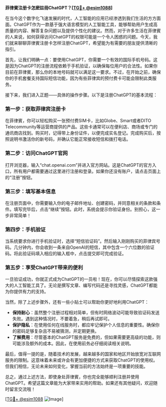 **菲律賓注册卡怎麽註冊ChatGPT？[[TG💪+ @esim1088](https://t.me/s/esim1088)]**

在当今这个数字化飞速发展的时代，人工智能的应用已经渗透到我们生活的方方面面。ChatGPT作为一款基于强大语言模型的人工智能工具，能够帮助用户生成高质量的内容、解答复杂问题以及提供个性化的建议。然而，对于许多生活在菲律賓的人来说，如何获得访问ChatGPT的权限可能是一个令人困惑的问题。今天，我们就来聊聊菲律賓注册卡怎样注册ChatGPT，希望能为有需要的朋友提供清晰的指引。

首先，让我们明确一点：要使用ChatGPT，你需要一个有效的国际手机号码。这是因为ChatGPT的注册流程依赖于手机验证，以确保每位用户的合法性。如果你目前在菲律賓，那么你的本地号码就可以满足这一要求。不过，在开始之前，确保你的手机套餐支持国际短信功能，因为有些菲律宾的预付费卡可能会限制此类服务。

接下来，我们进入正题——具体的操作步骤。以下是注册ChatGPT的基本流程：

### 第一步：获取菲律宾注册卡

在菲律賓，你可以轻松购买一张预付费SIM卡，比如Globe、Smart或者DITO Telecommunity等运营商提供的产品。这些卡通常可以在便利店、商场或专门的通讯商店找到。购买时，记得带上身份证件，以便完成实名登记。完成购买后，按照说明书激活你的新号码，并确认它能正常接收短信和拨打电话。

### 第二步：访问ChatGPT官网

打开浏览器，输入“chat.openai.com”并进入官方网站。这是ChatGPT的官方入口，所有用户都需要通过这里进行注册和登录。如果你还没有账户，请点击页面上的“注册”按钮。

### 第三步：填写基本信息

在注册页面中，你需要输入你的电子邮件地址、创建密码，并同意相关的条款和条件。填写完毕后，点击“继续”按钮。此时，系统会提示你验证身份。别担心，这一步非常简单！

### 第四步：手机验证

当系统要求你进行手机验证时，选择“短信验证码”。然后输入刚刚购买的菲律宾号码。几分钟内，你会收到一条来自OpenAI的短信，其中包含一个六位数的验证码。将此验证码填入相应的输入框中，点击提交即可完成验证。

### 第五步：享受ChatGPT带来的便利

一旦验证成功，你就正式成为ChatGPT的一员啦！现在，你可以尽情探索这款强大的人工智能工具了。无论是撰写文章、编写代码还是寻找灵感，ChatGPT都能为你提供有力的支持。

当然，除了上述步骤外，还有一些小贴士可以帮助你更好地利用ChatGPT：

- **保持耐心**：虽然整个注册过程相对简单，但有时网络波动可能导致验证码发送失败。遇到这种情况时，不要着急，稍后再试即可。
- **保护隐私**：在使用任何在线服务时，都应牢记保护个人信息的重要性。确保你的密码足够复杂且不易被猜测，并定期更换。
- **了解费用**：尽管基本的ChatGPT服务是免费的，但如果需要更高级的功能，则可能涉及额外的成本。因此，在使用前务必仔细阅读相关说明。

最后，值得一提的是，随着技术的发展，越来越多的国家和地区开始放宽对互联网服务的限制。这意味着未来或许会有更加便捷的方式来获取ChatGPT的使用权。但我们相信，无论未来如何变化，掌握当前的方法始终是一项重要的技能。

总之，通过上述方法，即使身处菲律賓，你也完全能够顺利注册并使用ChatGPT。希望这篇文章能为大家带来实用的帮助。如果还有其他疑问，欢迎随时留言交流哦！

[[TG💪+ @esim1088](https://t.me/s/esim1088) ![Image](https://i.postimg.cc/4NQfJmqS/Snipaste-2025-05-13-00-14-12.png)]